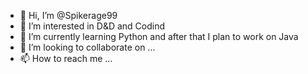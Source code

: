 - 👋 Hi, I’m @Spikerage99
- 👀 I’m interested in D&D and Codind
- 🌱 I’m currently learning Python and after that I plan to work on Java
- 💞️ I’m looking to collaborate on ...
- 📫 How to reach me ...

<!---
Spikerage99/Spikerage99 is a ✨ special ✨ repository because its `README.md` (this file) appears on your GitHub profile.
You can click the Preview link to take a look at your changes.
--->

